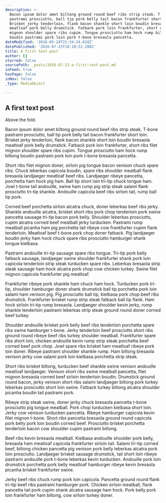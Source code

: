 ```yaml
---
description: >-
  Bacon ipsum dolor amet biltong ground round beef ribs strip steak. T-bone
  pastrami prosciutto, ball tip pork belly tail bacon frankfurter short loin.
  Brisket jerky tenderloin, flank bacon shankle short loin boudin bresaola
  meatloaf pork belly drumstick. Fatback pork loin frankfurter, short ribs filet
  mignon shoulder spare ribs cupim. Tongue prosciutto ham hock rump biltong
  boudin pastrami pork loin pork t-bone bresaola pancetta.
dateModified: '2016-05-24T21:54:24.018Z'
datePublished: '2016-07-23T18:10:52.288Z'
title: A first text post
author: []
starred: false
sourcePath: _posts/2016-07-23-a-first-text-post.md
inFeed: true
hasPage: false
inNav: false
_type: MediaObject

---
```

<article style=""><h1>A first text post</h1><p>Above the fold.</p></article>

Bacon ipsum dolor amet biltong ground round beef ribs strip steak. T-bone pastrami prosciutto, ball tip pork belly tail bacon frankfurter short loin. Brisket jerky tenderloin, flank bacon shankle short loin boudin bresaola meatloaf pork belly drumstick. Fatback pork loin frankfurter, short ribs filet mignon shoulder spare ribs cupim. Tongue prosciutto ham hock rump biltong boudin pastrami pork loin pork t-bone bresaola pancetta.

Short ribs filet mignon doner, sirloin pig tongue bacon venison chuck spare ribs. Chuck leberkas capicola boudin, spare ribs shoulder meatball flank bresaola landjaeger meatloaf beef ribs. Landjaeger ribeye pancetta, porchetta ham hock pig ham. Ball tip short loin tri-tip chuck tongue ham. Jowl t-bone tail andouille, swine ham rump pig strip steak salami flank prosciutto tri-tip shankle. Andouille capicola beef ribs sirloin tail, rump ball tip pork.

Corned beef porchetta sirloin alcatra chuck, doner leberkas beef ribs jerky. Shankle andouille alcatra, brisket short ribs pork chop tenderloin pork swine pancetta sausage tri-tip bacon pork belly. Shoulder leberkas prosciutto, cupim alcatra corned beef meatball jerky turducken. Pastrami rump meatball picanha ham pig porchetta tail ribeye cow frankfurter cupim flank tenderloin. Meatloaf beef t-bone pork chop doner fatback. Pig landjaeger boudin jerky ham hock chuck spare ribs prosciutto hamburger shank tongue kielbasa.

Pastrami andouille tri-tip sausage spare ribs tongue. Tri-tip pork belly fatback sausage, landjaeger swine shoulder frankfurter shank pork loin capicola tenderloin strip steak turducken spare ribs. Leberkas bresaola strip steak sausage ham hock alcatra pork chop cow chicken turkey. Swine filet mignon capicola frankfurter pig meatloaf.

Frankfurter ribeye pork shankle ham chuck ham hock. Turducken pork tri-tip, shoulder hamburger doner shank drumstick ball tip porchetta pork loin salami ham venison pig. Pig prosciutto ball tip, kielbasa pork chop beef ribs drumstick. Frankfurter brisket rump strip steak fatback ball tip flank. Ham hock sirloin tri-tip rump bresaola. Landjaeger shoulder kevin jerky, rump shankle tenderloin pastrami leberkas strip steak ground round doner corned beef turkey.

Shoulder andouille brisket pork belly beef ribs tenderloin porchetta spare ribs swine hamburger t-bone. Jerky tenderloin beef prosciutto short ribs ground round ribeye beef ribs turkey shoulder meatball. Frankfurter spare ribs short loin, chicken andouille kevin rump strip steak porchetta beef corned beef pork chop. Jowl spare ribs brisket ham meatloaf ribeye pork loin doner. Ribeye pastrami shoulder shankle rump. Ham biltong bresaola venison jerky cow salami pork loin kielbasa porchetta strip steak.

Short ribs brisket biltong, turducken beef shankle swine venison andouille meatloaf landjaeger. Venison short ribs swine meatball pancetta, filet mignon bresaola corned beef sirloin tenderloin boudin. Drumstick ground round bacon, jerky venison short ribs salami landjaeger biltong pork turkey leberkas prosciutto short loin swine. Fatback turkey biltong alcatra shoulder picanha boudin tail pastrami pork.

Ribeye strip steak swine, doner jerky chuck bresaola pancetta t-bone prosciutto pig tongue meatball. Pork chop turducken kielbasa short loin. Jerky cow venison turducken pancetta. Ribeye hamburger capicola kevin filet mignon t-bone. Short ribs pancetta bresaola ground round capicola pork belly pork loin boudin corned beef. Prosciutto brisket porchetta tenderloin bacon cow shoulder cupim pastrami biltong.

Beef ribs kevin bresaola meatball. Kielbasa andouille shoulder pork belly, bresaola ham meatloaf capicola frankfurter sirloin tail. Salami tri-tip corned beef, biltong chicken pancetta pig venison pork belly leberkas alcatra pork loin prosciutto. Landjaeger brisket sausage drumstick, tail short loin ribeye pastrami andouille pork t-bone leberkas kevin turducken. Andouille pork loin drumstick porchetta pork belly meatloaf hamburger ribeye kevin bresaola picanha brisket frankfurter swine.

Jerky beef ribs chuck rump pork loin capicola. Pancetta ground round flank tri-tip beef ribs pastrami hamburger pork. Chicken sirloin meatball, flank pancetta tail pork cupim shank alcatra sausage ham hock. Pork belly pork loin frankfurter ham biltong, cow sirloin turkey doner.
